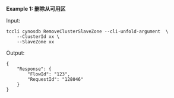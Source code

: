 **Example 1: 删除从可用区**



Input: 

```
tccli cynosdb RemoveClusterSlaveZone --cli-unfold-argument  \
    --ClusterId xx \
    --SlaveZone xx
```

Output: 
```
{
    "Response": {
        "FlowId": "123",
        "RequestId": "128046"
    }
}
```

